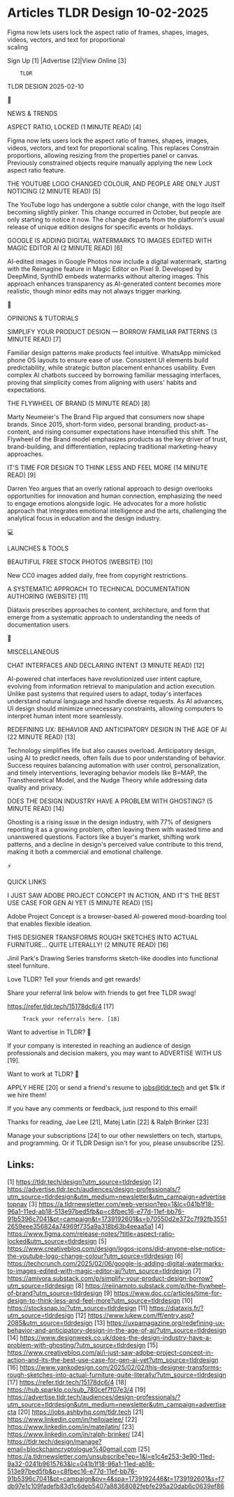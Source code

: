 # Articles TLDR Design 10-02-2025

Figma now lets users lock the aspect ratio of frames, shapes, images,
videos, vectors, and text for proportional
scaling ‌ ‌ ‌ ‌ ‌ ‌ ‌ ‌ ‌ ‌ ‌ ‌ ‌ ‌ ‌ ‌ ‌ ‌ ‌ ‌ ‌ ‌ ‌ ‌ ‌ ‌  ‌ ‌ ‌ ‌ ‌ ‌ ‌ ‌ ‌ ‌ ‌ ‌ ‌ ‌ ‌ ‌ ‌ ‌ ‌ ‌ ‌ ‌ ‌ ‌ ‌ ‌ 


 Sign Up [1] |Advertise [2]|View Online [3] 

		TLDR 

TLDR DESIGN 2025-02-10

📱 

NEWS & TRENDS

 ASPECT RATIO, LOCKED (1 MINUTE READ) [4] 

 Figma now lets users lock the aspect ratio of frames, shapes, images,
videos, vectors, and text for proportional scaling. This replaces
Constrain proportions, allowing resizing from the properties panel or
canvas. Previously constrained objects require manually applying the
new Lock aspect ratio feature. 

 THE YOUTUBE LOGO CHANGED COLOUR, AND PEOPLE ARE ONLY JUST NOTICING (2
MINUTE READ) [5] 

 The YouTube logo has undergone a subtle color change, with the logo
itself becoming slightly pinker. This change occurred in October, but
people are only starting to notice it now. The change departs from the
platform's usual release of unique edition designs for specific events
or holidays. 

 GOOGLE IS ADDING DIGITAL WATERMARKS TO IMAGES EDITED WITH MAGIC
EDITOR AI (2 MINUTE READ) [6] 

 AI-edited images in Google Photos now include a digital watermark,
starting with the Reimagine feature in Magic Editor on Pixel 9.
Developed by DeepMind, SynthID embeds watermarks without altering
images. This approach enhances transparency as AI-generated content
becomes more realistic, though minor edits may not always trigger
marking. 

🚀 

OPINIONS & TUTORIALS

 SIMPLIFY YOUR PRODUCT DESIGN — BORROW FAMILIAR PATTERNS (3 MINUTE
READ) [7] 

 Familiar design patterns make products feel intuitive. WhatsApp
mimicked phone OS layouts to ensure ease of use. Consistent UI
elements build predictability, while strategic button placement
enhances usability. Even complex AI chatbots succeed by borrowing
familiar messaging interfaces, proving that simplicity comes from
aligning with users' habits and expectations. 

 THE FLYWHEEL OF BRAND (5 MINUTE READ) [8] 

 Marty Neumeier's The Brand Flip argued that consumers now shape
brands. Since 2015, short-form video, personal branding,
product-as-content, and rising consumer expectations have intensified
this shift. The Flywheel of the Brand model emphasizes products as the
key driver of trust, brand-building, and differentiation, replacing
traditional marketing-heavy approaches. 

 IT'S TIME FOR DESIGN TO THINK LESS AND FEEL MORE (14 MINUTE READ) [9]


 Darren Yeo argues that an overly rational approach to design
overlooks opportunities for innovation and human connection,
emphasizing the need to engage emotions alongside logic. He advocates
for a more holistic approach that integrates emotional intelligence
and the arts, challenging the analytical focus in education and the
design industry. 

💻 

LAUNCHES & TOOLS

 BEAUTIFUL FREE STOCK PHOTOS (WEBSITE) [10] 

 New CC0 images added daily, free from copyright restrictions. 

 A SYSTEMATIC APPROACH TO TECHNICAL DOCUMENTATION AUTHORING (WEBSITE)
[11] 

 Diátaxis prescribes approaches to content, architecture, and form
that emerge from a systematic approach to understanding the needs of
documentation users. 

🎁 

MISCELLANEOUS

 CHAT INTERFACES AND DECLARING INTENT (3 MINUTE READ) [12] 

 AI-powered chat interfaces have revolutionized user intent capture,
evolving from information retrieval to manipulation and action
execution. Unlike past systems that required users to adapt, today's
interfaces understand natural language and handle diverse requests. As
AI advances, UI design should minimize unnecessary constraints,
allowing computers to interpret human intent more seamlessly. 

 REDEFINING UX: BEHAVIOR AND ANTICIPATORY DESIGN IN THE AGE OF AI (22
MINUTE READ) [13] 

 Technology simplifies life but also causes overload. Anticipatory
design, using AI to predict needs, often fails due to poor
understanding of behavior. Success requires balancing automation with
user control, personalization, and timely interventions, leveraging
behavior models like B=MAP, the Transtheoretical Model, and the Nudge
Theory while addressing data quality and privacy. 

 DOES THE DESIGN INDUSTRY HAVE A PROBLEM WITH GHOSTING? (5 MINUTE
READ) [14] 

 Ghosting is a rising issue in the design industry, with 77% of
designers reporting it as a growing problem, often leaving them with
wasted time and unanswered questions. Factors like a buyer's market,
shifting work patterns, and a decline in design's perceived value
contribute to this trend, making it both a commercial and emotional
challenge. 

⚡ 

QUICK LINKS

 I JUST SAW ADOBE PROJECT CONCEPT IN ACTION, AND IT'S THE BEST USE
CASE FOR GEN AI YET (5 MINUTE READ) [15] 

 Adobe Project Concept is a browser-based AI-powered mood-boarding
tool that enables flexible ideation. 

 THIS DESIGNER TRANSFORMS ROUGH SKETCHES INTO ACTUAL FURNITURE…
QUITE LITERALLY! (2 MINUTE READ) [16] 

 Jinil Park's Drawing Series transforms sketch-like doodles into
functional steel furniture. 

Love TLDR? Tell your friends and get rewards!

 Share your referral link below with friends to get free TLDR swag! 

 https://refer.tldr.tech/15178dc6/4 [17] 

		 Track your referrals here. [18] 

Want to advertise in TLDR? 📰

 If your company is interested in reaching an audience of design
professionals and decision makers, you may want to ADVERTISE WITH US
[19]. 

Want to work at TLDR? 💼

 APPLY HERE [20] or send a friend's resume to jobs@tldr.tech and get
$1k if we hire them! 

 If you have any comments or feedback, just respond to this email! 

Thanks for reading, 
Jae Lee [21], Matej Latin [22] & Ralph Brinker [23] 

 Manage your subscriptions [24] to our other newsletters on tech,
startups, and programming. Or if TLDR Design isn't for you, please
unsubscribe [25]. 

 

Links:
------
[1] https://tldr.tech/design?utm_source=tldrdesign
[2] https://advertise.tldr.tech/audiences/design-professionals/?utm_source=tldrdesign&utm_medium=newsletter&utm_campaign=advertisetopnav
[3] https://a.tldrnewsletter.com/web-version?ep=1&lc=041b1f18-96a1-11ed-ab18-513e97bed5fb&p=c8fbec16-e77d-11ef-bb76-91b5396c7041&pt=campaign&t=1739192601&s=b70550d2e372c7f92fb35512659eee356824a74969f735a9a318b63b4eeaa5a1
[4] https://www.figma.com/release-notes/?title=aspect-ratio-locked&utm_source=tldrdesign
[5] https://www.creativebloq.com/design/logos-icons/did-anyone-else-notice-the-youtube-logo-change-colour?utm_source=tldrdesign
[6] https://techcrunch.com/2025/02/06/google-is-adding-digital-watermarks-to-images-edited-with-magic-editor-ai/?utm_source=tldrdesign
[7] https://amivora.substack.com/p/simplify-your-product-design-borrow?utm_source=tldrdesign
[8] https://reiinamoto.substack.com/p/the-flywheel-of-brand?utm_source=tldrdesign
[9] https://www.doc.cc/articles/time-for-design-to-think-less-and-feel-more?utm_source=tldrdesign
[10] https://stocksnap.io/?utm_source=tldrdesign
[11] https://diataxis.fr/?utm_source=tldrdesign
[12] https://www.lukew.com/ff/entry.asp?2085&utm_source=tldrdesign
[13] https://uxpamagazine.org/redefining-ux-behavior-and-anticipatory-design-in-the-age-of-ai/?utm_source=tldrdesign
[14] https://www.designweek.co.uk/does-the-design-industry-have-a-problem-with-ghosting/?utm_source=tldrdesign
[15] https://www.creativebloq.com/ai/i-just-saw-adobe-project-concept-in-action-and-its-the-best-use-case-for-gen-ai-yet?utm_source=tldrdesign
[16] https://www.yankodesign.com/2025/02/02/this-designer-transforms-rough-sketches-into-actual-furniture-quite-literally/?utm_source=tldrdesign
[17] https://refer.tldr.tech/15178dc6/4
[18] https://hub.sparklp.co/sub_780cef7f07e3/4
[19] https://advertise.tldr.tech/audiences/design-professionals/?utm_source=tldrdesign&utm_medium=newsletter&utm_campaign=advertisecta
[20] https://jobs.ashbyhq.com/tldr.tech
[21] https://www.linkedin.com/in/hellojaelee/
[22] https://www.linkedin.com/in/matejlatin/
[23] https://www.linkedin.com/in/ralph-brinker/
[24] https://tldr.tech/design/manage?email=blockchaincryptologue%40gmail.com
[25] https://a.tldrnewsletter.com/unsubscribe?ep=1&l=e1c4e253-3e90-11ed-9a32-0241b9615763&lc=041b1f18-96a1-11ed-ab18-513e97bed5fb&p=c8fbec16-e77d-11ef-bb76-91b5396c7041&pt=campaign&pv=4&spa=1739192446&t=1739192601&s=f7db97e1c109fadefb83d1c6deb5407a88368082febfe295a20dab6c0639ef86